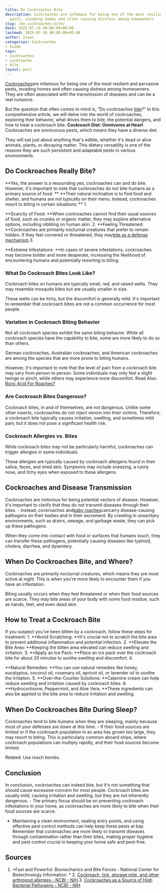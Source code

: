 ```yaml
---
title: Do Cockroaches Bite
description: Cockroaches are infamous for being one of the most resilient and pervasive
  pests, invading homes and often causing distress among homeowners.
slug: /do-cockroaches-bite/
date: 2025-07-10 00:00:00+00:00
lastmod: 2025-07-10 00:00:00+03:00
author: Isaac
categories: Cockroaches
- Guide
tags:
- cockroaches
- cockroache
- bite
layout: post
---
```

[Cockroaches](https://pestpolicy.com/best-roach-bait/)are infamous for being one of the most resilient and pervasive pests, invading homes and often causing distress among homeowners. They are often associated with the transmission of diseases and can be a real nuisance.

But the question that often comes to mind is, "Do cockroaches [bite](https://pestpolicy.com/can-fleas-bite-through-clothes/)?" In this comprehensive article, we will delve into the world of cockroaches, exploring their behavior, what drives them to bite, the potential dangers, and how to treat a cockroach bite. **Cockroach Diet: Omnivores at Heart** Cockroaches are omnivorous pests, which means they have a diverse diet.

They will eat just about anything that's edible, whether it's dead or alive animals, plants, or decaying matter. This dietary versatility is one of the reasons they are such persistent and adaptable pests in various environments.

##  **Do Cockroaches Really Bite?**

**Yes, the answer is a resounding yes, cockroaches can and do bite. However, it's important to note that cockroaches do not bite humans as a primary source of food. ** **Their natural inclination is to find food and shelter, and humans are not typically on their menu. Instead, cockroaches resort to biting in certain situations: ** 1.

**Scarcity of Food: **When cockroaches cannot find their usual sources of food, such as crumbs or organic matter, they may explore alternative options, including nibbling on human skin. 2. **Feeling Threatened: **Cockroaches are primarily nocturnal creatures that prefer to remain hidden. If they feel cornered or threatened, they may[bite as a defense mechanism](https://www.ncbi.nlm.nih.gov/pmc/articles/PMC4641686/).3.

**Extreme Infestations: **In cases of severe infestations, cockroaches may become bolder and more desperate, increasing the likelihood of encountering humans and potentially resorting to biting.

###  **What Do Cockroach Bites Look Like?**

Cockroach bites on humans are typically small, red, and raised welts. They may resemble mosquito bites but are usually smaller in size.

These welts can be itchy, but the discomfort is generally mild. It's important to remember that cockroach bites are not a common occurrence for most people.

###  **Variation in Cockroach Biting Behavior**

Not all cockroach species exhibit the same biting behavior. While all cockroach species have the capability to bite, some are more likely to do so than others.

German cockroaches, Australian cockroaches, and American cockroaches are among the species that are more prone to biting humans.

However, it's important to note that the level of pain from a cockroach bite may vary from person to person. Some individuals may only feel a slight twinge or pinch, while others may experience more discomfort. Read Also: [Boric Acid For Roaches? ](https://pestpolicy.com/does-boric-acid-kill-roaches/)

###  **Are Cockroach Bites Dangerous?**

Cockroach bites, in and of themselves, are not dangerous. Unlike some other insects, cockroaches do not inject venom into their victims. Therefore, a cockroach bite typically causes irritation, swelling, and sometimes mild pain, but it does not pose a significant health risk.

###  **Cockroach Allergies vs. Bites**

While cockroach bites may not be particularly harmful, cockroaches can trigger allergies in some individuals.

These allergies are typically caused by cockroach allergens found in their saliva, feces, and shed skin. Symptoms may include sneezing, a runny nose, and itchy eyes when exposed to these allergens.

##  **Cockroaches and Disease Transmission**

Cockroaches are notorious for being potential vectors of disease. However, it's important to clarify that they do not transmit diseases through their bites. - Instead, cockroaches and[baby roaches](https://pestpolicy.com/what-do-baby-roaches-look-like//)cancarry disease-causing pathogens on their bodies and in their excrement. By crawling in unsanitary environments, such as drains, sewage, and garbage waste, they can pick up these pathogens.

When they come into contact with food or surfaces that humans touch, they can transfer these pathogens, potentially causing diseases like typhoid, cholera, diarrhea, and dysentery.

##  **When Do Cockroaches Bite, and Where?**

Cockroaches are primarily nocturnal creatures, which means they are most active at night. This is when you're more likely to encounter them if you have an infestation.

Biting usually occurs when they feel threatened or when their food sources are scarce. They may bite areas of your body with some food residue, such as hands, feet, and even dead skin.

##  **How to Treat a Cockroach Bite**

If you suspect you've been bitten by a cockroach, follow these steps for treatment: 1. **Avoid Scratching: **It's crucial not to scratch the bite area to prevent additional inflammation and potential infection. 2. **Elevate the Bite Area: **Keeping the bitten area elevated can reduce swelling and irritation. 3. **Apply an Ice Pack: **Place an ice pack over the cockroach bite for about 20 minutes to soothe swelling and discomfort. 4.

**Natural Remedies: **You can use natural remedies like honey, eucalyptus, coconut oil, rosemary oil, apricot oil, or lavender oil to soothe the irritation. 5. **Over-the-Counter Solutions: **Calamine cream can help reduce swelling and irritation caused by cockroach bites. 6. **Hydrocortisone, Peppermint, and Aloe Vera: **These ingredients can also be applied to the bite area to reduce irritation and swelling.

##  **When Do Cockroaches Bite During Sleep?**

Cockroaches tend to bite humans when they are sleeping, mainly because most of your defenses are down at this time. - If their food sources are limited or if the cockroach population in an area has grown too large, they may resort to biting. This is particularly common aboard ships, where cockroach populations can multiply rapidly, and their food sources become limited.

Related: Use roach bombs.

##  **Conclusion**

In conclusion, cockroaches can indeed bite, but it's not something that should cause excessive concern for most people. Cockroach bites are usually mild, causing irritation and swelling, but they are not inherently dangerous. - The primary focus should be on preventing cockroach infestations in your home, as cockroaches are more likely to bite when their food sources are scarce.

- Maintaining a clean environment, sealing entry points, and using effective pest control methods can help keep these pests at bay. Remember that cockroaches are more likely to transmit diseases through contamination rather than their bites, making proper hygiene and pest control crucial in keeping your home safe and pest-free.

##  **Sources**

1. *Fast and Powerful: Biomechanics and Bite Forces - National Center for Biotechnology Information. * 2. [Cockroach, tick, storage mite, and other arthropod allergies - NCBI - NIH](https://www.ncbi.nlm.nih.gov/pmc/articles/PMC4484749/).3. [Cockroaches as a Source of High Bacterial Pathogens - NCBI - NIH](https://www.ncbi.nlm.nih.gov/pmc/articles/PMC4909895/)